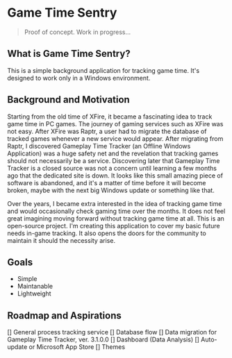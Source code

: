 # Game  Time Sentry

> Proof of concept. Work in progress...

## What is Game Time Sentry?

This is a simple background application for tracking game time. It's designed to work only in a Windows environment.

## Background and Motivation

Starting from the old time of XFire, it became a fascinating idea to track game time in PC games. The journey of gaming services such as XFire was not easy. After XFire was Raptr, a user had to migrate the database of tracked games whenever a new service would appear. After migrating from Raptr, I discovered Gameplay Time Tracker (an Offline Windows Application) was a huge safety net and the revelation that tracking games should not necessarily be a service. Discovering later that Gameplay Time Tracker is a closed source was not a concern until learning a few months ago that the dedicated site is down. It looks like this small amazing piece of software is abandoned, and it's a matter of time before it will become broken, maybe with the next big Windows update or something like that.

Over the years, I became extra interested in the idea of tracking game time and would occasionally check gaming time over the months. It does not feel great imagining moving forward without tracking game time at all. This is an open-source project. I'm creating this application to cover my basic future needs in-game tracking. It also opens the doors for the community to maintain it should the necessity arise.

## Goals

- Simple
- Maintanable
- Lightweight 

## Roadmap and Aspirations

[] General process tracking service
[] Database flow
[] Data migration for Gameplay Time Tracker, ver. 3.1.0.0
[] Dashboard (Data Analysis)
[] Auto-update or Microsoft App Store
[] Themes
